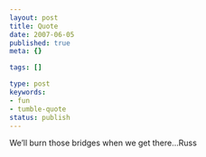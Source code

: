 ```yaml
---
layout: post
title: Quote
date: 2007-06-05
published: true
meta: {}

tags: []

type: post
keywords:
- fun
- tumble-quote
status: publish
---
```

<!-- blockquote  -->We&#8217;ll burn those bridges when we get there&#8230;<!-- endblockquote  -->Russ
